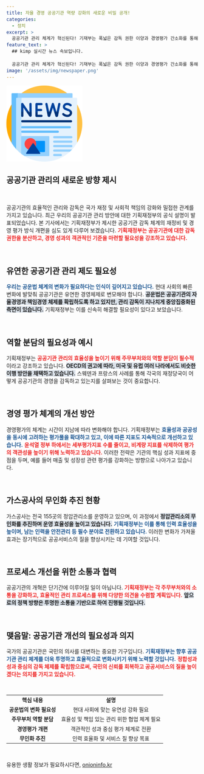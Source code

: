```yaml
---
title: 자율 경영 공공기관 역량 강화의 새로운 비밀 공개!
categories:
  - 정치
excerpt: >
  공공기관 관리 체계가 혁신된다! 기재부는 폭넓은 감독 권한 이양과 경영평가 간소화를 통해 효율성을 높이고, 해외 모범 사례와 동행하는 변화의 발판을 마련했다. 클릭하여 자세한 내용을 확인하세요!
feature_text: >
  ## kimp 실시간 뉴스 속보입니다.

  공공기관 관리 체계가 혁신된다! 기재부는 폭넓은 감독 권한 이양과 경영평가 간소화를 통해 효율성을 높이고, 해외 모범 사례와 동행하는 변화의 발판을 마련했다. 클릭하여 자세한 내용을 확인하세요!
image: '/assets/img/newspaper.png'
---
```


<p><img src="/assets/img/newspaper.png" alt="kimplant 속보" /></p>

<h2 data-ke-size="size26">공공기관 관리의 새로운 방향 제시</h2>

<p data-ke-size="size16">&nbsp;</p>

<p>공공기관의 효율적인 관리와 감독은 국가 재정 및 사회적 책임의 강화와 밀접한 관계를 가지고 있습니다. 최근 우리의 공공기관 관리 방안에 대한 기획재정부의 공식 설명이 발표되었습니다. 본 기사에서는 기획재정부가 제시한 공공기관 감독 체계의 재정비 및 경영 평가 방식 개편을 심도 있게 다루어 보겠습니다. <b><span style="color: #ee2323;">기획재정부는 공공기관에 대한 감독 권한을 분산하고, 경영 성과의 객관적인 기준을 마련할 필요성을 강조하고 있습니다.</span></b></p>

<p data-ke-size="size16">&nbsp;</p>

<h2 data-ke-size="size26">유연한 공공기관 관리 제도 필요성</h2>

<p><b><span style="color: #1a5490;">우리는 공운법 체계의 변화가 필요하다는 인식이 깊어지고 있습니다.</span></b> 현대 사회의 빠른 변화에 발맞춰 공공기관은 유연한 경영체제로 변모해야 합니다. <b><span style="background-color: #21538527;">공운법은 공공기관의 자율경영과 책임경영 체제를 확립하도록 하고 있지만, 관리 감독이 지나치게 중앙집중화된 측면이 있습니다.</span></b> 기획재정부는 이를 신속히 해결할 필요성이 있다고 보았습니다.</p>

<p data-ke-size="size16">&nbsp;</p>

<h2 data-ke-size="size26">역할 분담의 필요성과 예시</h2>

<p>기획재정부는 <b><span style="color: #ee2323;">공공기관 관리의 효율성을 높이기 위해 주무부처와의 역할 분담이 필수적</span></b>이라고 강조하고 있습니다. <b><span style="background-color: #21538527;">OECD의 권고에 따라, 미국 및 유럽 여러 나라에서도 비슷한 이행 방안을 채택하고 있습니다.</span></b> 스웨덴과 프랑스의 사례를 통해 각국의 재정당국이 어떻게 공공기관의 경영을 감독하고 있는지를 살펴보는 것이 중요합니다.</p>

<p data-ke-size="size16">&nbsp;</p>

<h2 data-ke-size="size26">경영 평가 체계의 개선 방안</h2>

<p>경영평가의 체계는 시간이 지남에 따라 변화해야 합니다. 기획재정부는 <b><span style="color: #1a5490;">효율성과 공공성을 동시에 고려하는 평가풀을 확대하고 있고, 이에 따른 지표도 지속적으로 개선하고 있습니다.</span></b> <b><span style="color: #ee2323;">윤석열 정부 하에서는 세부평가지표 수를 줄이고, 비계량 지표를 삭제하여 평가의 객관성을 높이기 위해 노력하고 있습니다.</span></b> 이러한 전략은 기관의 핵심 성과 지표에 중점을 두며, 예를 들어 매출 및 성장성 관련 평가를 강화하는 방향으로 나아가고 있습니다.</p>

<p data-ke-size="size16">&nbsp;</p>

<h2 data-ke-size="size26">가스공사의 무인화 추진 현황</h2>

<p>가스공사는 전국 155곳의 정압관리소를 운영하고 있으며, 이 과정에서 <b><span style="background-color: #21538527;">정압관리소의 무인화를 추진하며 운영 효율성을 높이고 있습니다.</span></b> <b><span style="color: #1a5490;">기획재정부는 이를 통해 인력 효율성을 높이며, 남는 인력을 안전관리 등 필수 분야로 전환하고 있습니다.</span></b> 이러한 변화가 가져올 효과는 장기적으로 공공서비스의 질을 향상시키는 데 기여할 것입니다.</p>

<p data-ke-size="size16">&nbsp;</p>

<h2 data-ke-size="size26">프로세스 개선을 위한 소통과 협력</h2>

<p>공공기관의 개혁은 단기간에 이루어질 일이 아닙니다. <b><span style="color: #ee2323;">기획재정부는 각 주무부처와의 소통을 강화하고, 효율적인 관리 프로세스를 위해 다양한 의견을 수렴할 계획입니다.</span></b> <b><span style="background-color: #21538527;">앞으로의 정책 방향은 투명한 소통을 기반으로 하여 진행될 것입니다.</span></b></p>

<p data-ke-size="size16">&nbsp;</p>

<h2 data-ke-size="size26">맺음말: 공공기관 개선의 필요성과 의지</h2>

<p>국가의 공공기관은 국민의 의사를 대변하는 중요한 기구입니다. <b><span style="color: #1a5490;">기획재정부는 향후 공공기관 관리 체계를 더욱 투명하고 효율적으로 변화시키기 위해 노력할 것입니다.</span></b> <b><span style="color: #ee2323;">정합성과 성과 중심의 감독 체제를 확립함으로써, 국민의 신뢰를 회복하고 공공서비스의 질을 높이겠다는 의지를 가지고 있습니다.</span></b> </p>

<p data-ke-size="size16">&nbsp;</p>

<table>
<tr>
<td style="text-align: center; height: 17px;"><b>핵심 내용</b></td>
<td style="text-align: center; height: 17px;"><b>설명</b></td>
</tr>
<tr>
<td style="text-align: center; height: 17px;"><b>공운법의 변화 필요성</b></td>
<td style="text-align: center; height: 17px;">현대 사회에 맞는 유연성 강화 필요</td>
</tr>
<tr>
<td style="text-align: center; height: 17px;"><b>주무부처 역할 분담</b></td>
<td style="text-align: center; height: 17px;">효율성 및 책임 있는 관리 위한 협업 체계 필요</td>
</tr>
<tr>
<td style="text-align: center; height: 17px;"><b>경영평가 개편</b></td>
<td style="text-align: center; height: 17px;">객관적인 성과 중심 평가 체계로 전환</td>
</tr>
<tr>
<td style="text-align: center; height: 17px;"><b>무인화 추진</b></td>
<td style="text-align: center; height: 17px;">인력 효율화 및 서비스 질 향상 목표</td>
</tr>
</table>

<p data-ke-size="size16">&nbsp;</p>
유용한 생활 정보가 필요하시다면, <a href="https://onioninfo.kr" rel="dofollow">onioninfo.kr</a>


